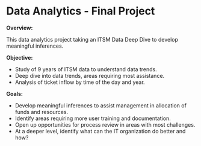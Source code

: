 # Data Analytics - Final Project

**Overview:**

This data analytics project taking an ITSM Data Deep Dive to develop meaningful inferences.

**Objective:**

 - Study of 9 years of ITSM data to understand data trends. 
 - Deep dive into data trends, areas requiring most assistance.
 - Analysis of ticket inflow by time of the day and year.

**Goals:**

 - Develop meaningful inferences to assist management in allocation of funds and resources.
 - Identify areas requiring more user training and documentation.
 - Open up opportunities for process review in areas with most challenges.
 - At a deeper level, identify what can the IT organization do better and how?


